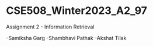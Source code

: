 # CSE508_Winter2023_A2_97

Assignment 2 - Information Retrieval

-Samiksha Garg 
-Shambhavi Pathak 
-Akshat Tilak

